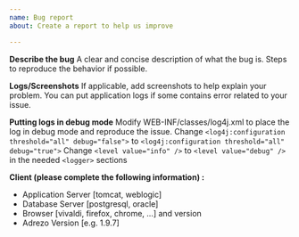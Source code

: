 ```yaml
---
name: Bug report
about: Create a report to help us improve

---
```


**Describe the bug**
A clear and concise description of what the bug is.
Steps to reproduce the behavior if possible.

**Logs/Screenshots**
If applicable, add screenshots to help explain your problem.
You can put application logs if some contains error related to your issue.

**Putting logs in debug mode**
Modify WEB-INF/classes/log4j.xml to place the log in debug mode and reproduce the issue.
Change `<log4j:configuration threshold="all" debug="false">` to `<log4j:configuration threshold="all" debug="true">`
Change `<level value="info" />` to `<level value="debug" />` in the needed `<logger>` sections

**Client (please complete the following information) :**
 - Application Server [tomcat, weblogic]
 - Database Server [postgresql, oracle]
 - Browser [vivaldi, firefox, chrome, ...] and version
 - Adrezo Version [e.g. 1.9.7]
